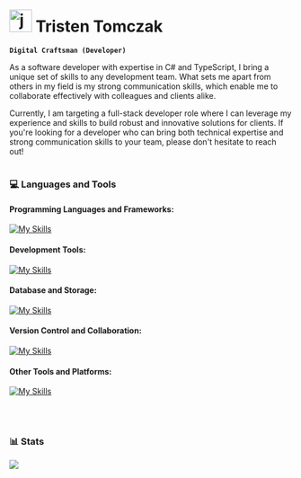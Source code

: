 # <img alt="jojo" width="40px" src="https://media0.giphy.com/media/v1.Y2lkPTc5MGI3NjExNTc4M2YyM2UwNDRmODQzMDZlOTQwZjNmZTcyZjk5YzdmZmY0MmE4YSZjdD1z/rtRflhLVzbNWU/giphy.gif"/> Tristen Tomczak

**`Digital Craftsman (Developer)`**

As a software developer with expertise in C# and TypeScript, I bring a unique set of skills to any development team. What sets me apart from others in my field is my strong communication skills, which enable me to collaborate effectively with colleagues and clients alike.

Currently, I am targeting a full-stack developer role where I can leverage my experience and skills to build robust and innovative solutions for clients. If you're looking for a developer who can bring both technical expertise and strong communication skills to your team, please don't hesitate to reach out!

#

### :computer: Languages and Tools

#### Programming Languages and Frameworks:
[![My Skills](https://skillicons.dev/icons?i=cs,dotnet,ts,angular,css,html,js,bootstrap,tailwind,jquery)](https://skillicons.dev)

#### Development Tools:
[![My Skills](https://skillicons.dev/icons?i=visualstudio,neovim,postman,powershell)](https://skillicons.dev)

#### Database and Storage:
[![My Skills](https://skillicons.dev/icons?i=sqlite,mysql,azure)](https://skillicons.dev)

#### Version Control and Collaboration:
[![My Skills](https://skillicons.dev/icons?i=gitlab,github,git)](https://skillicons.dev)

#### Other Tools and Platforms:
[![My Skills](https://skillicons.dev/icons?i=astro,docker,godot,wordpress)](https://skillicons.dev)

<br />

#

### :bar_chart: Stats

<img src="https://github-readme-stats.vercel.app/api?username=ttomczak3&show_icons=true&theme=tokyonight"/>

